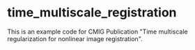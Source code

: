 # time_multiscale_registration
This is an example code for CMIG Publication "Time multiscale regularization for nonlinear image registration".

